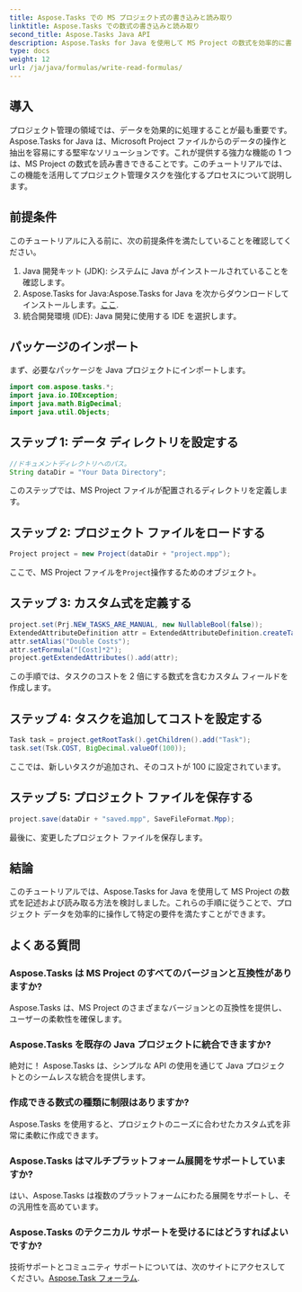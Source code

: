 ```yaml
---
title: Aspose.Tasks での MS プロジェクト式の書き込みと読み取り
linktitle: Aspose.Tasks での数式の書き込みと読み取り
second_title: Aspose.Tasks Java API
description: Aspose.Tasks for Java を使用して MS Project の数式を効率的に書いたり読んだりする方法を学びます。プロジェクト管理スキルを強化します。
type: docs
weight: 12
url: /ja/java/formulas/write-read-formulas/
---
```

## 導入
プロジェクト管理の領域では、データを効果的に処理することが最も重要です。 Aspose.Tasks for Java は、Microsoft Project ファイルからのデータの操作と抽出を容易にする堅牢なソリューションです。これが提供する強力な機能の 1 つは、MS Project の数式を読み書きできることです。このチュートリアルでは、この機能を活用してプロジェクト管理タスクを強化するプロセスについて説明します。
## 前提条件
このチュートリアルに入る前に、次の前提条件を満たしていることを確認してください。
1. Java 開発キット (JDK): システムに Java がインストールされていることを確認します。
2.  Aspose.Tasks for Java:Aspose.Tasks for Java を次からダウンロードしてインストールします。[ここ](https://releases.aspose.com/tasks/java/).
3. 統合開発環境 (IDE): Java 開発に使用する IDE を選択します。

## パッケージのインポート
まず、必要なパッケージを Java プロジェクトにインポートします。
```java
import com.aspose.tasks.*;
import java.io.IOException;
import java.math.BigDecimal;
import java.util.Objects;
```

## ステップ 1: データ ディレクトリを設定する
```java
//ドキュメントディレクトリへのパス。
String dataDir = "Your Data Directory";
```
このステップでは、MS Project ファイルが配置されるディレクトリを定義します。
## ステップ 2: プロジェクト ファイルをロードする
```java
Project project = new Project(dataDir + "project.mpp");
```
ここで、MS Project ファイルを`Project`操作するためのオブジェクト。
## ステップ 3: カスタム式を定義する
```java
project.set(Prj.NEW_TASKS_ARE_MANUAL, new NullableBool(false));
ExtendedAttributeDefinition attr = ExtendedAttributeDefinition.createTaskDefinition(CustomFieldType.Text, ExtendedAttributeTask.Text1, "Custom");
attr.setAlias("Double Costs");
attr.setFormula("[Cost]*2");
project.getExtendedAttributes().add(attr);
```
この手順では、タスクのコストを 2 倍にする数式を含むカスタム フィールドを作成します。
## ステップ 4: タスクを追加してコストを設定する
```java
Task task = project.getRootTask().getChildren().add("Task");
task.set(Tsk.COST, BigDecimal.valueOf(100));
```
ここでは、新しいタスクが追加され、そのコストが 100 に設定されています。
## ステップ 5: プロジェクト ファイルを保存する
```java
project.save(dataDir + "saved.mpp", SaveFileFormat.Mpp);
```
最後に、変更したプロジェクト ファイルを保存します。

## 結論
このチュートリアルでは、Aspose.Tasks for Java を使用して MS Project の数式を記述および読み取る方法を検討しました。これらの手順に従うことで、プロジェクト データを効率的に操作して特定の要件を満たすことができます。
## よくある質問
### Aspose.Tasks は MS Project のすべてのバージョンと互換性がありますか?
Aspose.Tasks は、MS Project のさまざまなバージョンとの互換性を提供し、ユーザーの柔軟性を確保します。
### Aspose.Tasks を既存の Java プロジェクトに統合できますか?
絶対に！ Aspose.Tasks は、シンプルな API の使用を通じて Java プロジェクトとのシームレスな統合を提供します。
### 作成できる数式の種類に制限はありますか?
Aspose.Tasks を使用すると、プロジェクトのニーズに合わせたカスタム式を非常に柔軟に作成できます。
### Aspose.Tasks はマルチプラットフォーム展開をサポートしていますか?
はい、Aspose.Tasks は複数のプラットフォームにわたる展開をサポートし、その汎用性を高めています。
### Aspose.Tasks のテクニカル サポートを受けるにはどうすればよいですか?
技術サポートとコミュニティ サポートについては、次のサイトにアクセスしてください。[Aspose.Task フォーラム](https://forum.aspose.com/c/tasks/15).